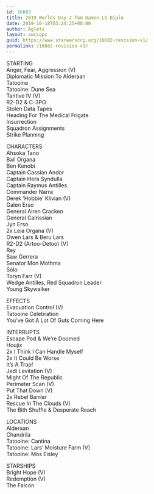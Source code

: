 ```yaml
---
id: 16683
title: 2019 Worlds Day 2 Tom Damen LS Diplo
date: 2019-10-18T03:24:25+00:00
author: Aglets
layout: swccgpc
guid: https://www.starwarsccg.org/16682-revision-v1/
permalink: /16682-revision-v1/
---
```

STARTING  
Anger, Fear, Aggression (V)  
Diplomatic Mission To Alderaan  
Tatooine  
Tatooine: Dune Sea  
Tantive IV (V)  
R2-D2 & C-3PO  
Stolen Data Tapes  
Heading For The Medical Frigate  
Insurrection  
Squadron Assignments  
Strike Planning

CHARACTERS  
Ahsoka Tano  
Bail Organa  
Ben Kenobi  
Captain Cassian Andor  
Captain Hera Syndulla  
Captain Raymus Antilles  
Commander Narra  
Derek &#8216;Hobbie’ Klivian (V)  
Galen Erso  
General Airen Cracken  
General Calrissian  
Jyn Erso  
2x Leia Organa (V)  
Owen Lars & Beru Lars  
R2-D2 (Artoo-Detoo) (V)  
Rey  
Saw Gerrera  
Senator Mon Mothma  
Solo  
Toryn Farr (V)  
Wedge Antilles, Red Squadron Leader  
Young Skywalker

EFFECTS  
Evacuation Control (V)  
Tatooine Celebration  
You’ve Got A Lot Of Guts Coming Here

INTERRUPTS  
Escape Pod & We’re Doomed  
Houjix  
2x I Think I Can Handle Myself  
2x It Could Be Worse  
It’s A Trap!  
Jedi Levitation (V)  
Might Of The Republic  
Perimeter Scan (V)  
Put That Down (V)  
2x Rebel Barrier  
Rescue In The Clouds (V)  
The Bith Shuffle & Desperate Reach

LOCATIONS  
Alderaan  
Chandrila  
Tatooine: Cantina  
Tatooine: Lars’ Moisture Farm (V)  
Tatooine: Mos Eisley

STARSHIPS  
Bright Hope (V)  
Redemption (V)  
The Falcon